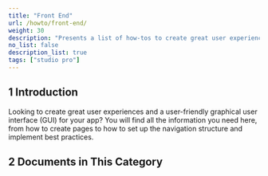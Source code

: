 ```yaml
---
title: "Front End"
url: /howto/front-end/
weight: 30
description: "Presents a list of how-tos to create great user experiences and a user-friendly graphical user interface (GUI) for your app."
no_list: false
description_list: true
tags: ["studio pro"]
---
```


## 1 Introduction 

Looking to create great user experiences and a user-friendly graphical user interface (GUI) for your app? You will find all the information you need here, from how to create pages to how to set up the navigation structure and implement best practices.

## 2 Documents in This Category
